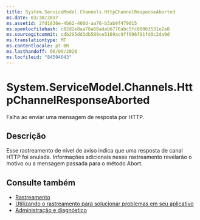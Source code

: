 ```yaml
---
title: System.ServiceModel.Channels.HttpChannelResponseAborted
ms.date: 03/30/2017
ms.assetid: 2fd1836e-4b62-400d-aa76-b3ab9f479015
ms.openlocfilehash: c82d2e8aa78a68adab6776abc5fc80063531e2a8
ms.sourcegitcommit: cdb295dd1db589ce5169ac9ff096f01fd0c2da9d
ms.translationtype: MT
ms.contentlocale: pt-BR
ms.lasthandoff: 06/09/2020
ms.locfileid: "84594043"
---
```

# <a name="systemservicemodelchannelshttpchannelresponseaborted"></a>System.ServiceModel.Channels.HttpChannelResponseAborted
Falha ao enviar uma mensagem de resposta por HTTP.  
  
## <a name="description"></a>Descrição  
 Esse rastreamento de nível de aviso indica que uma resposta de canal HTTP foi anulada. Informações adicionais nesse rastreamento revelarão o motivo ou a mensagem passada para o método Abort.  
  
## <a name="see-also"></a>Consulte também

- [Rastreamento](index.md)
- [Utilizando o rastreamento para solucionar problemas em seu aplicativo](using-tracing-to-troubleshoot-your-application.md)
- [Administração e diagnóstico](../index.md)
